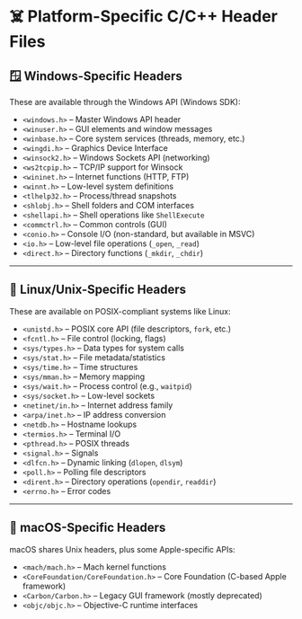# ☠️ Platform-Specific C/C++ Header Files

## 🪟 Windows-Specific Headers

These are available through the Windows API (Windows SDK):

- `<windows.h>` – Master Windows API header
- `<winuser.h>` – GUI elements and window messages
- `<winbase.h>` – Core system services (threads, memory, etc.)
- `<wingdi.h>` – Graphics Device Interface
- `<winsock2.h>` – Windows Sockets API (networking)
- `<ws2tcpip.h>` – TCP/IP support for Winsock
- `<wininet.h>` – Internet functions (HTTP, FTP)
- `<winnt.h>` – Low-level system definitions
- `<tlhelp32.h>` – Process/thread snapshots
- `<shlobj.h>` – Shell folders and COM interfaces
- `<shellapi.h>` – Shell operations like `ShellExecute`
- `<commctrl.h>` – Common controls (GUI)
- `<conio.h>` – Console I/O (non-standard, but available in MSVC)
- `<io.h>` – Low-level file operations (`_open`, `_read`)
- `<direct.h>` – Directory functions (`_mkdir`, `_chdir`)

---

## 🐧 Linux/Unix-Specific Headers

These are available on POSIX-compliant systems like Linux:

- `<unistd.h>` – POSIX core API (file descriptors, `fork`, etc.)
- `<fcntl.h>` – File control (locking, flags)
- `<sys/types.h>` – Data types for system calls
- `<sys/stat.h>` – File metadata/statistics
- `<sys/time.h>` – Time structures
- `<sys/mman.h>` – Memory mapping
- `<sys/wait.h>` – Process control (e.g., `waitpid`)
- `<sys/socket.h>` – Low-level sockets
- `<netinet/in.h>` – Internet address family
- `<arpa/inet.h>` – IP address conversion
- `<netdb.h>` – Hostname lookups
- `<termios.h>` – Terminal I/O
- `<pthread.h>` – POSIX threads
- `<signal.h>` – Signals
- `<dlfcn.h>` – Dynamic linking (`dlopen`, `dlsym`)
- `<poll.h>` – Polling file descriptors
- `<dirent.h>` – Directory operations (`opendir`, `readdir`)
- `<errno.h>` – Error codes

---

## 🍎 macOS-Specific Headers

macOS shares Unix headers, plus some Apple-specific APIs:

- `<mach/mach.h>` – Mach kernel functions
- `<CoreFoundation/CoreFoundation.h>` – Core Foundation (C-based Apple framework)
- `<Carbon/Carbon.h>` – Legacy GUI framework (mostly deprecated)
- `<objc/objc.h>` – Objective-C runtime interfaces
